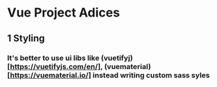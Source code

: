 # Vue Project Adices

## 1 Styling 
### It's better to use ui libs like (vuetifyj)[https://vuetifyjs.com/en/], (vuematerial)[https://vuematerial.io/] instead writing custom sass syles
